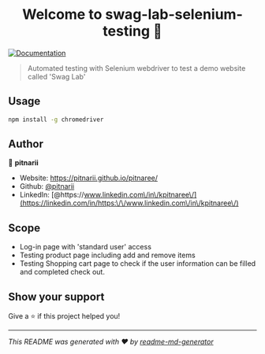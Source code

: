 <h1 align="center">Welcome to swag-lab-selenium-testing 👋</h1>
<p>
  <a href="https://www.saucedemo.com/" target="_blank">
    <img alt="Documentation" src="https://img.shields.io/badge/documentation-yes-brightgreen.svg" />
  </a>
</p>

> Automated testing with Selenium webdriver to test a demo website called 'Swag Lab'

## Usage

```sh
npm install -g chromedriver
```

## Author

👤 **pitnarii**

* Website: https://pitnarii.github.io/pitnaree/
* Github: [@pitnarii](https://github.com/pitnarii)
* LinkedIn: [@https:\/\/www.linkedin.com\/in\/kpitnaree\/](https://linkedin.com/in/https:\/\/www.linkedin.com\/in\/kpitnaree\/)

## Scope
* Log-in page with 'standard user' access
* Testing product page including add and remove items
* Testing Shopping cart page to check if the user information can be filled and completed check out. 

## Show your support

Give a ⭐️ if this project helped you!

***
_This README was generated with ❤️ by [readme-md-generator](https://github.com/kefranabg/readme-md-generator)_